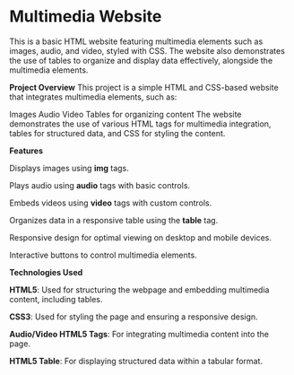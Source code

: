 # Multimedia Website
This is a basic HTML website featuring multimedia elements such as images, audio, and video, styled with CSS. The website also demonstrates the use of tables to organize and display data effectively, alongside the multimedia elements.

**Project Overview**
This project is a simple HTML and CSS-based website that integrates multimedia elements, such as:

Images
Audio
Video
Tables for organizing content
The website demonstrates the use of various HTML tags for multimedia integration, tables for structured data, and CSS for styling the content.

**Features**

Displays images using **img** tags.

Plays audio using **audio** tags with basic controls.

Embeds videos using **video** tags with custom controls.

Organizes data in a responsive table using the **table** tag.

Responsive design for optimal viewing on desktop and mobile devices.

Interactive buttons to control multimedia elements.

**Technologies Used**

**HTML5**: Used for structuring the webpage and embedding multimedia content, including tables.

**CSS3**: Used for styling the page and ensuring a responsive design.

**Audio/Video HTML5 Tags**: For integrating multimedia content into the page.

**HTML5 Table**: For displaying structured data within a tabular format.
